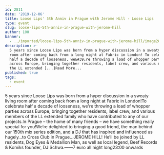 ```yaml
---
id: 2811
date: '2019-12-06'
title: Loose Lips' 5th Anniv in Prague with Jerome Hill - Loose Lips
type: event
slug: loose-lips-5th-anniv-in-prague-with-jerome-hill
author: 100
banner:
  - ../imported/loose-lips-5th-anniv-in-prague-with-jerome-hill/image2811.jpeg
description: >-
  5 years since Loose Lips was born from a hyper discussion in a sweaty living
  room after coming back from a long night at Fabric in London! To celebrate
  half a decade of looseness, we&#39;re throwing a load of whopper parties
  across Europe, bringing together residents, label crew, and various members of
  the LL extended [...]Read More...
published: true
tags:
  - event
---
```

5 years since Loose Lips was born from a hyper discussion in a sweaty living room after coming back from a long night at Fabric in London!To celebrate half a decade of looseness, we're throwing a load of whopper parties across Europe, bringing together residents, label crew, and various members of the LL extended family who have contributed to any of our projects.In Prague – the home of many friends – we have something really special for you!We’re delighted to bringing a good friend, the man behind our 150th mix series edition, and a DJ that has inspired and influenced us hugely…to Cross Club in Prague…JEROME HILL! He’ll be joined by LL residents, Dog Eyes & Medallion Man, as well as local legend, Beef Records & Komiks founder, DJ Schwa.——7 euro all night long23:00 onwards